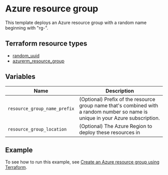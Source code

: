 # Azure resource group

This template deploys an Azure resource group with a random name beginning with "rg-".

## Terraform resource types

- [random_uuid](https://registry.terraform.io/providers/hashicorp/random/latest/docs/resources/uuid)
- [azurerm_resource_group](https://registry.terraform.io/providers/hashicorp/azurerm/latest/docs/resources/resource_group)

## Variables

| Name | Description |
|-|-|
| `resource_group_name_prefix` | (Optional) Prefix of the resource group name that's combined with a random number so name is unique in your Azure subscription. |
| `resource_group_location` | (Optional) The Azure Region to deploy these resources in |

## Example

To see how to run this example, see [Create an Azure resource group using Terraform](https://docs.microsoft.com/azure/developer/terraform/create-resource-group).